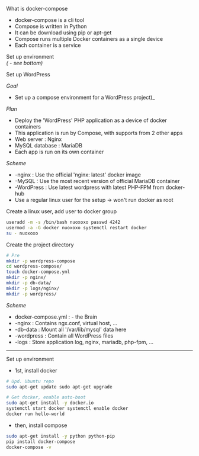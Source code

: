 What is docker-compose

- docker-compose is a cli tool
- Compose is written in Python
- It can be download using pip or apt-get
- Compose runs multiple Docker containers as a single device
- Each container is a service

Set up environment \
_( - see bottom)_

Set up WordPress 

_Goal_
- Set up a compose environment for a WordPress project)_

_Plan_
- Deploy the 'WordPress' PHP application as a device of docker containers
- This application is run by Compose, with supports from 2 other apps
- Web server : Nginx
- MySQL database : MariaDB
- Each app is run on its own container

_Scheme_ 
- -nginx : Use the official 'nginx: latest' docker image
- -MySQL : Use the most recent version of official MariaDB container
- -WordPress : Use latest wordpress with latest PHP-FPM from docker-hub
- Use a regular linux user for the setup -> won't run docker as root


Create a linux user, add user to docker group
```sh
useradd -m -s /bin/bash nuoxoxo passwd 4242
usermod -a -G docker nuoxoxo systemctl restart docker
su - nuoxoxo 
```
Create the project directory
```sh
# Pre
mkdir -p wordpress-compose 
cd wordpress-compose/
touch docker-compose.yml
mkdir -p nginx/
mkdir -p db-data/
mkdir -p logs/nginx/
mkdir -p wordpress/
```
_Scheme_ 
- docker-compose.yml : - the Brain
- -nginx : Contains ngx.conf, virtual host, ...
- -db-data : Mount all '/var/lib/mysql' data here
- -wordpress : Contain all WordPress files
- -logs : Store application log, nginx, mariadb, php-fpm, ...




--- 

Set up environment 
- 1st, install docker
```sh
# Upd. Ubuntu repo
sudo apt-get update sudo apt-get upgrade

# Get docker, enable auto-boot
sudo apt-get install -y docker.io
systemctl start docker systemctl enable docker
docker run hello-world
```
- then, install compose
```sh
sudo apt-get install -y python python-pip
pip install docker-compose
docker-compose -v
```
